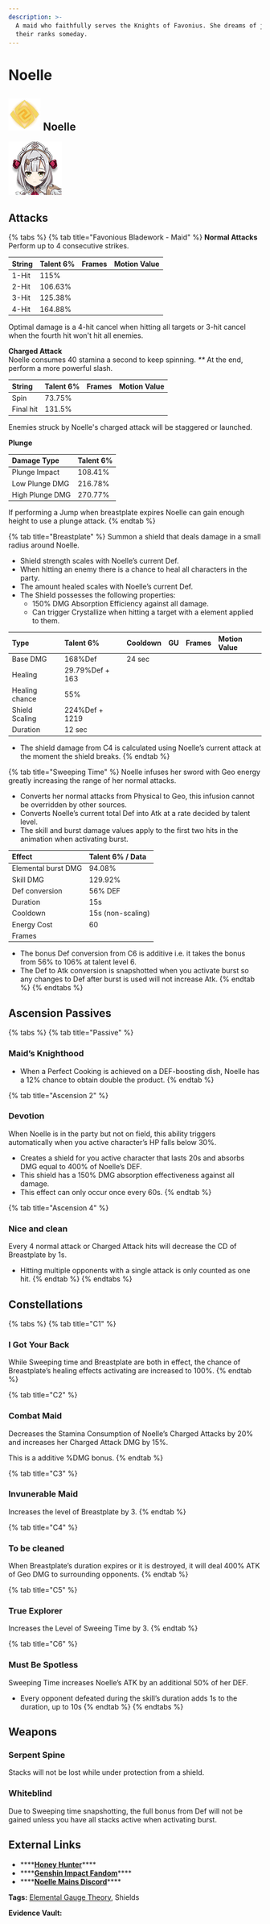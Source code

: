 ```yaml
---
description: >-
  A maid who faithfully serves the Knights of Favonius. She dreams of joining
  their ranks someday.
---
```


# Noelle

## ![](../../.gitbook/assets/element_geo.png) Noelle

![](../../.gitbook/assets/Noelle.png)

## **Attacks**

{% tabs %}
{% tab title="Favonious Bladework - Maid" %}
**Normal Attacks**  
Perform up to 4 consecutive strikes.

| String | Talent 6% | Frames | Motion Value |
| :--- | :--- | :--- | :--- |
| 1-Hit | 115% |  |  |
| 2-Hit | 106.63% |  |  |
| 3-Hit | 125.38% |  |  |
| 4-Hit | 164.88% |  |  |

Optimal damage is a 4-hit cancel when hitting all targets or 3-hit cancel when the fourth hit won't hit all enemies.

**Charged Attack**  
Noelle consumes 40 stamina a second to keep spinning. _\*\*_ At the end, perform a more powerful slash.

| String | Talent 6% | Frames | Motion Value |
| :--- | :--- | :--- | :--- |
| Spin | 73.75% |  |  |
| Final hit | 131.5% |  |  |

Enemies struck by Noelle's charged attack will be staggered or launched.

**Plunge**

| Damage Type | Talent 6% |
| :--- | :--- |
| Plunge Impact | 108.41% |
| Low Plunge DMG | 216.78% |
| High Plunge DMG | 270.77% |

If performing a Jump when breastplate expires Noelle can gain enough height to use a plunge attack.
{% endtab %}

{% tab title="Breastplate" %}
Summon a shield that deals damage in a small radius around Noelle.

* Shield strength scales with Noelle’s current Def.
* When hitting an enemy there is a chance to heal all characters in the party. 
* The amount healed scales with Noelle’s current Def.
* The Shield possesses the following properties:
  * 150% DMG Absorption Efficiency against all damage.
  * Can trigger Crystallize when hitting a target with a element applied to them.

| Type | Talent 6% | Cooldown | GU | Frames | Motion Value |
| :--- | :--- | :--- | :--- | :--- | :--- |
| Base DMG | 168%Def | 24 sec |  |  |  |
| Healing | 29.79%Def + 163 |  |  |  |  |
| Healing chance | 55% |  |  |  |  |
| Shield Scaling | 224%Def + 1219 |  |  |  |  |
| Duration | 12 sec |  |  |  |  |

* The shield damage from C4 is calculated using Noelle’s current attack at the moment the shield breaks.
{% endtab %}

{% tab title="Sweeping Time" %}
Noelle infuses her sword with Geo energy greatly increasing the range of her normal attacks.

* Converts her normal attacks from Physical to Geo, this infusion cannot be overridden by other sources.
* Converts Noelle’s current total Def into Atk at a rate decided by talent level.
* The skill and burst damage values apply to the first two hits in the animation when activating burst.

| Effect | Talent 6% / Data |
| :--- | :--- |
| Elemental burst DMG | 94.08% |
| Skill DMG | 129.92% |
| Def conversion | 56% DEF |
| Duration | 15s |
| Cooldown | 15s \(non-scaling\) |
| Energy Cost | 60 |
| Frames |  |

* The bonus Def conversion from C6 is additive i.e. it takes the bonus from 56% to 106% at talent level 6.
* The Def to Atk conversion is snapshotted when you activate burst so any changes to Def after burst is used will not increase Atk.
{% endtab %}
{% endtabs %}

## **Ascension Passives**

{% tabs %}
{% tab title="Passive" %}
### Maid’s Knighthood

* When a Perfect Cooking is achieved on a DEF-boosting dish, Noelle has a 12% chance to obtain double the product.
{% endtab %}

{% tab title="Ascension 2" %}
### Devotion

When Noelle is in the party but not on field, this ability triggers automatically when you active character’s HP falls below 30%.

* Creates a shield for you active character that lasts 20s and absorbs DMG equal to 400% of Noelle’s DEF.
* This shield  has a 150% DMG absorption effectiveness against all damage.
* This effect can only occur once every 60s.
{% endtab %}

{% tab title="Ascension 4" %}
### Nice and clean

Every 4 normal attack or Charged Attack hits will decrease the CD of Breastplate by 1s.

* Hitting multiple opponents with a single attack is only counted as one hit.
{% endtab %}
{% endtabs %}

## Constellations

{% tabs %}
{% tab title="C1" %}
### I Got Your Back

While Sweeping time and Breastplate are both in effect, the chance of Breastplate’s healing effects activating are increased to 100%.
{% endtab %}

{% tab title="C2" %}
### Combat Maid

Decreases the Stamina Consumption of Noelle’s Charged Attacks by 20% and increases her Charged Attack DMG by 15%.

This is a additive %DMG bonus.
{% endtab %}

{% tab title="C3" %}
### Invunerable Maid

Increases the level of Breastplate by 3.
{% endtab %}

{% tab title="C4" %}
### To be cleaned

When Breastplate’s duration expires or it is destroyed, it will deal 400% ATK of Geo DMG to surrounding opponents.
{% endtab %}

{% tab title="C5" %}
### True Explorer

Increases the Level of Sweeing Time by 3.
{% endtab %}

{% tab title="C6" %}
### Must Be Spotless

Sweeping Time increases Noelle’s ATK by an additional 50% of her DEF.

* Every opponent defeated during the skill’s duration adds 1s to the duration, up to 10s
{% endtab %}
{% endtabs %}

## Weapons

### Serpent Spine

Stacks will not be lost while under protection from a shield.

### Whiteblind

Due to Sweeping time snapshotting, the full bonus from Def will not be gained unless you have all stacks active when activating burst.

## **External Links**

* \*\*\*\*[**Honey Hunter**](https://genshin.honeyhunterworld.com/db/char/noelle/)\*\*\*\*
* \*\*\*\*[**Genshin Impact Fandom**](https://genshin-impact.fandom.com/wiki/Noelle)\*\*\*\*
* \*\*\*\*[**Noelle Mains Discord**](https://discord.gg/kvft4TKFet)\*\*\*\*

**Tags:** [Elemental Gauge Theory](https://library.keqingmains.com/mechanics/combat/elemental-reactions/elemental-gauge-theory), Shields

**Evidence Vault:**


